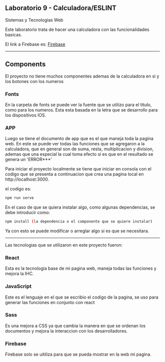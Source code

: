 ## Laboratorio 9 - Calculadora/ESLINT

Sistemas y Tecnologias Web

Este laboratorio trata de hacer una calculadora con las funcionalidades basicas.

El link a Firebase es: [Firebase](https://lab9sytw.web.app)

--------------------------------------------

## Components
El proyecto no tiene muchos componentes ademas de la calculadora en si y los botones con los numeros

### Fonts
En la carpeta de fonts se puede ver la fuente que se utilizo para el titulo, como para los numeros. Esta esta basada en la letra que se desarrollo para los dispositivos IOS.

### APP
Luego se tiene el documento de app que es el que maneja toda la pagina web.
En este se puede ver todas las funciones que se agregaron a la calculadora, que en general son de suma, resta, multiplicacion y division, ademas que una especial la cual toma efecto si es que en el resultado se genera un 'ERROR***'

Para iniciar el proyecto localmente se tiene que iniciar en consola con el codigo que se presenta a continuacion que crea una pagina local en http://localhost:3000.

el codigo es:
```bash
npm run serve
```
En el caso de que se quiera instalar algo, como algunas dependencias, se debe introducir como:

```bash
npm install (la dependencia o el componente que se quiere instalar)
```
Ya con esto se puede modificar o arreglar algo si es que se necesitara.

---------------------------------------------------------------------------------------------------------------------------------------------------
Las tecnologias que se utilizaron en este proyecto fueron:

### React
Esta es la tecnologia base de mi pagina web, maneja todas las funciones y mejora la IHC.
### JavaScript
Este es el lenguaje en el que se escribio el codigo de la pagina, se uso para generar las funciones en conjunto con react
### Sass
Es una mejora a CSS ya que cambia la manera en que se ordenan los documentos y mejora la interaccion con los desarrolladores.
### Firebase
Firebase solo se uitiliza para que se pueda mostrar en la web mi pagina.
